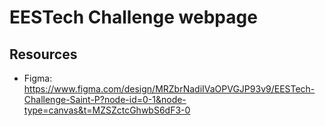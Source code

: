# EESTech Challenge webpage

## Resources
- Figma: https://www.figma.com/design/MRZbrNadiIVaOPVGJP93v9/EESTech-Challenge-Saint-P?node-id=0-1&node-type=canvas&t=MZSZctcGhwbS6dF3-0
